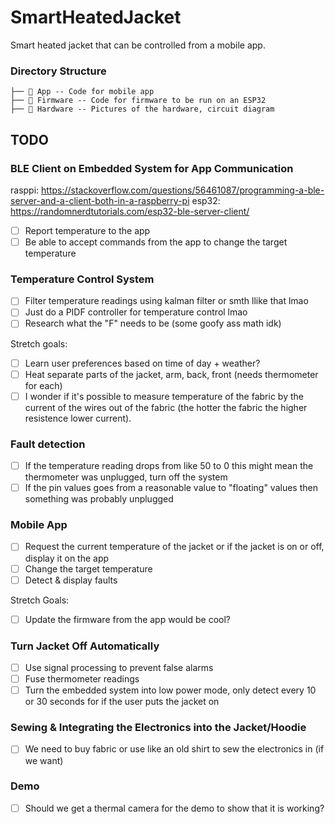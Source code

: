 # SmartHeatedJacket

Smart heated jacket that can be controlled from a mobile app.

### Directory Structure

```
├──  App -- Code for mobile app
├──  Firmware -- Code for firmware to be run on an ESP32
├──  Hardware -- Pictures of the hardware, circuit diagram
```

## TODO

### BLE Client on Embedded System for App Communication

rasppi: https://stackoverflow.com/questions/56461087/programming-a-ble-server-and-a-client-both-in-a-raspberry-pi
esp32: https://randomnerdtutorials.com/esp32-ble-server-client/

- [ ] Report temperature to the app
- [ ] Be able to accept commands from the app to change the target temperature

### Temperature Control System

- [ ] Filter temperature readings using kalman filter or smth llike that lmao
- [ ] Just do a PIDF controller for temperature control lmao
- [ ] Research what the "F" needs to be (some goofy ass math idk)

Stretch goals:

- [ ] Learn user preferences based on time of day + weather?
- [ ] Heat separate parts of the jacket, arm, back, front (needs thermometer for each)
- [ ] I wonder if it's possible to measure temperature of the fabric by the current of the wires out of the fabric (the hotter the fabric the higher resistence lower current).

### Fault detection

- [ ] If the temperature reading drops from like 50 to 0 this might mean the thermometer was unplugged, turn off the system
- [ ] If the pin values goes from a reasonable value to "floating" values then something was probably unplugged

### Mobile App

- [ ] Request the current temperature of the jacket or if the jacket is on or off, display it on the app
- [ ] Change the target temperature
- [ ] Detect & display faults

Stretch Goals:

- [ ] Update the firmware from the app would be cool?

### Turn Jacket Off Automatically

- [ ] Use signal processing to prevent false alarms
- [ ] Fuse thermometer readings
- [ ] Turn the embedded system into low power mode, only detect every 10 or 30 seconds for if the user puts the jacket on

### Sewing & Integrating the Electronics into the Jacket/Hoodie

- [ ] We need to buy fabric or use like an old shirt to sew the electronics in (if we want)

### Demo

- [ ] Should we get a thermal camera for the demo to show that it is working?

